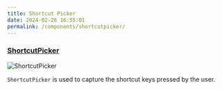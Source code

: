 ```yaml
---
title: Shortcut Picker
date: 2024-02-26 16:55:01
permalink: /components/shortcutpicker/
---
```


### [ShortcutPicker](https://qfluentwidgets.com/price)

![ShortcutPicker](/img/components/shortcutpicker/ShortcutPicker.png)

`ShortcutPicker` is used to capture the shortcut keys pressed by the user.